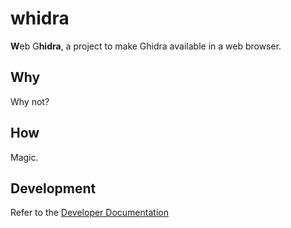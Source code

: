 # whidra
**W**eb G**hidra**, a project to make Ghidra available in a web browser.

## Why
Why not?

## How
Magic.

## Development
Refer to the [Developer Documentation](docs/DEVELOP.md)
